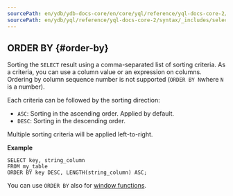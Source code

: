 ```yaml
---
sourcePath: en/ydb/ydb-docs-core/en/core/yql/reference/yql-docs-core-2/syntax/_includes/select/order_by.md
sourcePath: en/ydb/yql/reference/yql-docs-core-2/syntax/_includes/select/order_by.md
---
```


## ORDER BY {#order-by}

Sorting the `SELECT` result using a comma-separated list of sorting criteria. As a criteria, you can use a column value or an expression on columns. Ordering by column sequence number is not supported (`ORDER BY N`where `N` is a number).

Each criteria can be followed by the sorting direction:
- `ASC`: Sorting in the ascending order. Applied by default.
- `DESC`: Sorting in the descending order.

Multiple sorting criteria will be applied left-to-right.

**Example**

``` yql
SELECT key, string_column
FROM my_table
ORDER BY key DESC, LENGTH(string_column) ASC;
```
You can use `ORDER BY` also for [window functions](../../window.md).
